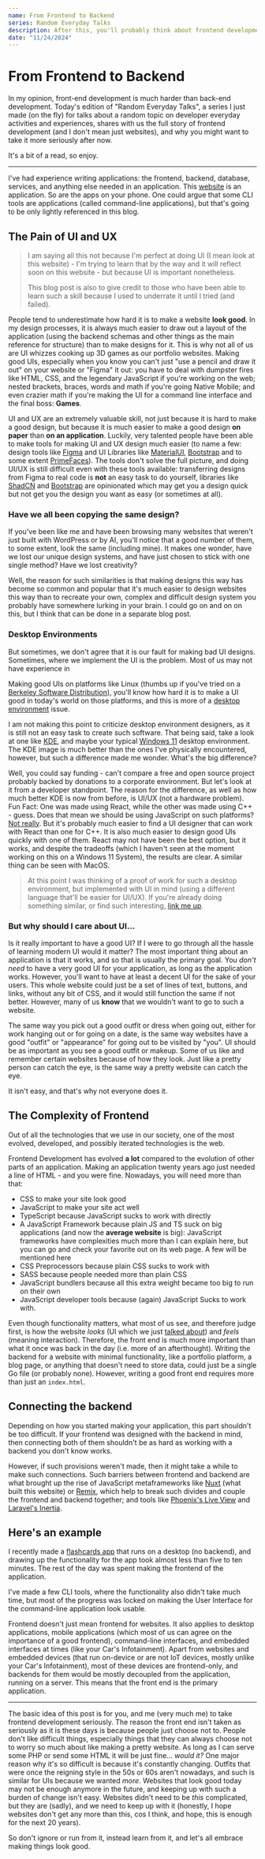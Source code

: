 ```yaml
---
name: From Frontend to Backend
series: Random Everyday Talks
description: After this, you'll probably think about frontend development differently
date: "11/24/2024"
---
```


# From Frontend to Backend

In my opinion, front-end development is much harder than back-end development. Today's edition of "Random Everyday Talks", a series I just made (on the fly) for talks about a random topic on developer everyday activities and experiences, shares with us the full story of frontend development (and I don't mean just websites), and why you might want to take it more seriously after now.

It's a bit of a read, so enjoy.

---

I've had experience writing applications: the frontend, backend, database, services, and anything else needed in an application. This [website](/) is an application. So are the apps on your phone. One could argue that some CLI tools are applications (called command-line applications), but that's going to be only lightly referenced in this blog.

## The Pain of UI and UX

> I am saying all this not because I'm perfect at doing UI (I mean look at this website) - I'm trying to learn that by the way and it will reflect soon on this website - but because UI is important nonetheless.
>
> This blog post is also to give credit to those who have been able to learn such a skill because I used to underrate it until I tried (and failed).

People tend to underestimate how hard it is to make a website **look good**. In my design processes, it is always much easier to draw out a layout of the application (using the backend schemas and other things as the main reference for structure) than to make designs for it. This is why not all of us are UI whizzes cooking up 3D games as our portfolio websites. Making good UIs, especially when you know you can't just "use a pencil and draw it out" on your website or "Figma" it out: you have to deal with dumpster fires like HTML, CSS, and the legendary JavaScript if you're working on the web; nested brackets, braces, words and math if you're going Native Mobile; and even crazier math if you're making the UI for a command line interface and the final boss: **Games**.

UI and UX are an extremely valuable skill, not just because it is hard to make a good design, but because it is much easier to make a good design **on paper** than **on an application**. Luckily, very talented people have been able to make tools for making UI and UX design much easier (to name a few: design tools like [Figma](https://www.figma.com/) and UI Libraries like [MaterialUI](https://mui.com/material-ui/), [Bootstrap](https://getbootstrap.com/) and to some extent [PrimeFaces](https://www.primefaces.org/)). The tools don't solve the full picture, and doing UI/UX is still difficult even with these tools available: transferring designs from Figma to real code is **not** an easy task to do yourself, libraries like [ShadCN](https://ui.shadcn.com/) and [Bootstrap](https://getbootstrap.com/) are opinionated which may get you a design quick but not get you the design you want as easy (or sometimes at all).

### Have we all been copying the same design?

If you've been like me and have been browsing many websites that weren't just built with WordPress or by AI, you'll notice that a good number of them, to some extent, look the same (including mine). It makes one wonder, have we lost our unique design systems, and have just chosen to stick with one single method? Have we lost creativity?

Well, the reason for such similarities is that making designs this way has become so common and popular that it's much easier to design websites this way than to recreate your own, complex and difficult design system you probably have somewhere lurking in your brain. I could go on and on on this, but I think that can be done in a separate blog post.

### Desktop Environments

But sometimes, we don't agree that it is our fault for making bad UI designs. Sometimes, where we implement the UI is the problem. Most of us may not have experience in

Making good UIs on platforms like Linux (thumbs up if you've tried on a [Berkeley Software Distribution](https://www.freebsd.org/)), you'll know how hard it is to make a UI good in today's world on those platforms, and this is more of a [desktop environment](https://en.wikipedia.org/wiki/Desktop_environment) issue.

I am not making this point to criticize desktop environment designers, as it is still not an easy task to create such software. That being said, take a look at one like [KDE](https://en.wikipedia.org/wiki/KDE_Plasma_5#/media/File:KDE_5.png), and maybe your typical [Windows 11](https://sl.bing.net/jwQ9saRTeWi) desktop environment. The KDE image is much better than the ones I've physically encountered, however, but such a difference made me wonder. What's the big difference?

Well, you could say funding - can't compare a free and open source project probably backed by donations to a corporate environment. But let's look at it from a developer standpoint. The reason for the difference, as well as how much better KDE is now from before, is UI/UX (not a hardware problem). Fun Fact: One was made using React, while the other was made using C++ - guess. Does that mean we should be using JavaScript on such platforms? [Not really](https://www.usenix.org/system/files/atc22-lion.pdf). But it's probably much easier to find a UI designer that can work with React than one for C++. It is also much easier to design good UIs quickly with one of them. React may not have been the best option, but it works, and despite the tradeoffs (which I haven't seen at the moment working on this on a Windows 11 System), the results are clear. A similar thing can be seen with MacOS.

> At this point I was thinking of a proof of work for such a desktop environment, but implemented with UI in mind (using a different language that'll be easier for UI/UX). If you're already doing something similar, or find such interesting, [link me up](https://github.com/nikeokoronkwo).

### But why should I care about UI...

Is it really important to have a good UI? If I were to go through all the hassle of learning modern UI would it matter? The most important thing about an application is that it works, and so that is usually the primary goal. You _don't need_ to have a very good UI for your application, as long as the application works. However, you'll want to have at least a decent UI for the sake of your users. This whole website could just be a set of lines of text, buttons, and links, without any bit of CSS, and it would still function the same if not better. However, many of us **know** that we wouldn't want to go to such a website.

The same way you pick out a good outfit or dress when going out, either for work hanging out or for going on a date, is the same way websites have a good "outfit" or "appearance" for going out to be visited by "you". UI should be as important as you see a good outfit or makeup. Some of us like and remember certain websites because of how they look. Just like a pretty person can catch the eye, is the same way a pretty website can catch the eye.

It isn't easy, and that's why not everyone does it.

## The Complexity of Frontend

Out of all the technologies that we use in our society, one of the most evolved, developed, and possibly iterated technologies is the web.

Frontend Development has evolved **a lot** compared to the evolution of other parts of an application. Making an application twenty years ago just needed a line of HTML - and you were fine. Nowadays, you will need more than that:

- CSS to make your site look good
- JavaScript to make your site act well
- TypeScript because JavaScript sucks to work with directly
- A JavaScript Framework because plain JS and TS suck on big applications (and now the **average website** is big): JavaScript frameworks have complexities much more than I can explain here, but you can go and check your favorite out on its web page. A few will be mentioned here
- CSS Preprocessors because plain CSS sucks to work with
- SASS because people needed more than plain CSS
- JavaScript bundlers because all this extra weight became too big to run on their own
- JavaScript developer tools because (again) JavaScript Sucks to work with.

Even though functionality matters, what most of us see, and therefore judge first, is how the website _looks_ (UI which we just [talked about](#the-pain-of-ui-and-ux)) and _feels_ (meaning interaction). Therefore, the front end is much more important than what it once was back in the day (i.e. more of an afterthought). Writing the backend for a website with minimal functionality, like a portfolio platform, a blog page, or anything that doesn't need to store data, could just be a single Go file (or probably none). However, writing a good front end requires more than just an `index.html`.

## Connecting the backend

Depending on how you started making your application, this part shouldn't be too difficult. If your frontend was designed with the backend in mind, then connecting both of them shouldn't be as hard as working with a backend you don't know works.

However, if such provisions weren't made, then it might take a while to make such connections. Such barriers between frontend and backend are what brought up the rise of JavaScript metaframeworks like [Nuxt](https://nuxt.com/) (what built this website) or [Remix](https://remix.run/), which help to break such divides and couple the frontend and backend together; and tools like [Phoenix's Live View](https://github.com/phoenixframework/phoenix_live_view) and [Laravel's Inertia](https://inertiajs.com/).

## Here's an example

I recently made a [flashcards app](/apps/flashcards) that runs on a desktop (no backend), and drawing up the functionality for the app took almost less than five to ten minutes. The rest of the day was spent making the frontend of the application.

I've made a few CLI tools, where the functionality also didn't take much time, but most of the progress was locked on making the User Interface for the command-line application look usable.

Frontend doesn't just mean frontend for websites. It also applies to desktop applications, mobile applications (which most of us can agree on the importance of a good frontend), command-line interfaces, and embedded interfaces at times (like your Car's Infotainment). Apart from websites and embedded devices (that run on-device or are not IoT devices, mostly unlike your Car's Infotainment), most of these devices are frontend-only, and backends for them would be mostly decoupled from the application, running on a server. This means that the front end is the primary application.

---

The basic idea of this post is for you, and me (very much me) to take frontend development seriously. The reason the front end isn't taken as seriously as it is these days is because people just choose not to. People don't like difficult things, especially things that they can always choose not to worry so much about like making a pretty website. As long as I can serve some PHP or send some HTML it will be just fine... _would it?_ One major reason why it's so difficult is because it's constantly changing. Outfits that were once the reigning style in the 50s or 60s aren't nowadays, and such is similar for UIs because we wanted _more_. Websites that look good today may not be enough anymore in the future, and keeping up with such a burden of change isn't easy. Websites didn't need to be _this_ complicated, but they are (sadly), and we need to keep up with it (honestly, I hope websites don't get any more than this, cos I think, and hope, this is enough for the next 20 years).

So don't ignore or run from it, instead learn from it, and let's all embrace making things look good.
